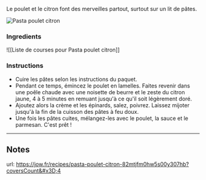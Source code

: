 
Le poulet et le citron font des merveilles partout, surtout sur un lit de pâtes.

![Pasta poulet citron](https://static.jow.fr/304x304/recipes/mKuAgQ2ePp.png)

### Ingredients

![[Liste de courses pour Pasta poulet citron]]

### Instructions

- Cuire les pâtes selon les instructions du paquet.
- Pendant ce temps, émincez le poulet en lamelles. Faites revenir dans une poêle chaude avec une noisette de beurre et le zeste du citron jaune, 4 à 5 minutes en remuant jusqu'à ce qu'il soit légèrement doré.
- Ajoutez alors la crème et les épinards, salez, poivrez. Laissez mijoter jusqu'à la fin de la cuisson des pâtes à feu doux. 
- Une fois les pâtes cuites, mélangez-les avec le poulet, la sauce et le parmesan. C'est prêt ! 

-----

## Notes
url: https://jow.fr/recipes/pasta-poulet-citron-82mtjfm0hw5s00y307hb?coversCount&#x3D;4 



